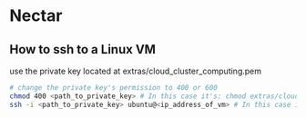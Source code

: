 # Nectar

## How to ssh to a Linux VM
use the private key located at extras/cloud_cluster_computing.pem

```bash
# change the private key's permission to 400 or 600
chmod 400 <path_to_private_key> # In this case it's: chmod extras/cloud_cluster_computing.pem
ssh -i <path_to_private_key> ubuntu@<ip_address_of_vm> # In this case it's: ssh -i extras/cloud_cluster_computering.pem ubuntu@115.146.94.116
```